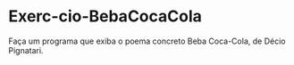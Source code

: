 # Exerc-cio-BebaCocaCola
Faça um programa que exiba o poema concreto Beba Coca-Cola, de Décio Pignatari.
